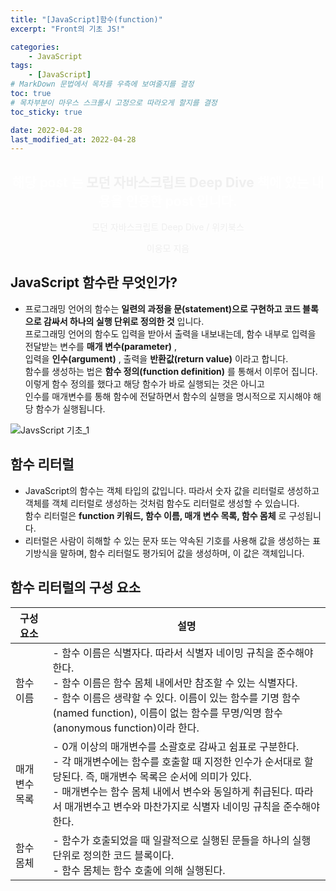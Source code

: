 ```yaml
---
title: "[JavaScript]함수(function)"
excerpt: "Front의 기초 JS!"

categories:
    - JavaScript
tags:
    - [JavaScript]
# MarkDown 문법에서 목차를 우측에 보여줄지를 결정
toc: true
# 목차부분이 마우스 스크롤시 고정으로 따라오게 할지를 결정
toc_sticky: true

date: 2022-04-28
last_modified_at: 2022-04-28
---
```


<div style="text-align:center; color:#ffffff;">
    <h2>해당 post 는 <span style="font-weight:bold; color:#efefef">모던 자바스크립트 Deep Dive</span> 책에 있는 내용을 인용한 post 입니다.</h2>
    <div style="color:eeeeee;">
        <p>모던 자바스크립트 Deep Dive / 위키북스</p>
        <p>이웅모 지음</p>
    </div>
</div>

## JavaScript 함수란 무엇인가?
- 프로그래밍 언어의 함수는 **일련의 과정을 문(statement)으로 구현하고 코드 블록으로 감싸서 하나의 실행 단위로 정의한 것** 입니다.   
프로그래밍 언어의 함수도 입력을 받아서 출력을 내보내는데, 함수 내부로 입력을 전달받는 변수를 **매개 변수(parameter)** ,   
입력을 **인수(argument)** , 출력을 **반환값(return value)** 이라고 합니다.   
함수를 생성하는 법은 **함수 정의(function definition)** 를 통해서 이루어 집니다. 이렇게 함수 정의를 했다고 해당 함수가 바로 실행되는 것은 아니고   
인수를 매개변수를 통해 함수에 전달하면서 함수의 실행을 명시적으로 지시해야 해당 함수가 실행됩니다.

![JavsScript 기초_1](https://cdn.jsdelivr.net/gh/kkt9102/blog_img/20220427_posts/img1.png)

## 함수 리터럴
- JavaScript의 함수는 객체 타입의 값입니다. 따라서 숫자 값을 리터럴로 생성하고 객체를 객체 리터럴로 생성하는 것처럼 함수도 리터럴로 생성할 수 있습니다.   
함수 리터럴은 **function 키워드, 함수 이름, 매개 변수 목록, 함수 몸체** 로 구성됩니다.
- 리터럴은 사람이 히해할 수 있는 문자 또는 약속된 기호를 사용해 값을 생성하는 표기방식을 말하며, 함수 리터럴도 평가되어 값을 생성하며, 이 값은 객체입니다.


## 함수 리터럴의 구성 요소

<div>
    <table class="table_type_1">
        <thead>
            <tr>
                <th>구성 요소</th>
                <th>설명</th>
            </tr>
        </thead>
        <tbody>
            <tr>
                <td>함수 이름</td>
                <td>- 함수 이름은 식별자다. 따라서 식별자 네이밍 규칙을 준수해야 한다.<br/>
                - 함수 이름은 함수 몸체 내에서만 참조할 수 있는 식별자다.<br/>
                - 함수 이름은 생략할 수 있다. 이름이 있는 함수를 기명 함수(named function), 이름이 없는 함수를 무명/익명 함수(anonymous function)이라 한다.</td>
            </tr>
            <tr>
                <td>매개변수 목록</td>
                <td>- 0개 이상의 매개변수를 소괄호로 감싸고 쉼표로 구분한다.<br/>
                - 각 매개변수에는 함수를 호출할 때 지정한 인수가 순서대로 할당된다. 즉, 매개변수 목록은 순서에 의미가 있다.<br/>
                - 매개변수는 함수 몸체 내에서 변수와 동일하게 취급된다. 따라서 매개변수고 변수와 마찬가지로 식별자 네이밍 규칙을 준수해야 한다.</td>
            </tr>
            <tr>
                <td>함수 몸체</td>
                <td>- 함수가 호출되었을 때 일괄적으로 실행된 문들을 하나의 실행 단위로 정의한 코드 블록이다.<br/>
                - 함수 몸체는 함수 호출에 의해 실행된다.</td>
            </tr>
        </tbody>
    </table>
</div>